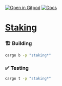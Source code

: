 [![Open in Gitpod](https://img.shields.io/badge/Open_in-Gitpod-white?logo=gitpod)](https://gitpod.io/#FOLDER=staking/https://github.com/gear-foundation/dapps)
[![Docs](https://img.shields.io/github/actions/workflow/status/gear-foundation/dapps/contracts.yml?logo=rust&label=docs)](https://dapps.gear.rs/staking_io)

# [Staking](https://wiki.gear-tech.io/docs/examples/staking)

### 🏗️ Building

```sh
cargo b -p "staking*"
```

### ✅ Testing

```sh
cargo t -p "staking*"
```
